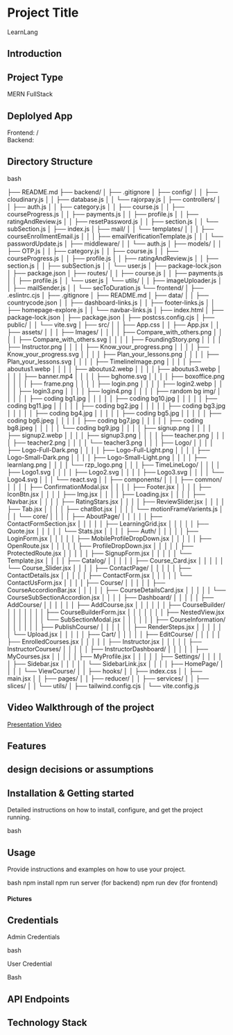 # Project Title

LearnLang

## Introduction

## Project Type

MERN FullStack

## Deplolyed App

Frontend: / <br>
Backend: 

## Directory Structure

bash

├── README.md
├── backend/
│   ├── .gitignore
│   ├── config/
│   │   ├── cloudinary.js
│   │   ├── database.js
│   │   └── rajorpay.js
│   ├── controllers/
│   │   ├── auth.js
│   │   ├── category.js
│   │   ├── course.js
│   │   ├── courseProgress.js
│   │   ├── payments.js
│   │   ├── profile.js
│   │   ├── ratingAndReview.js
│   │   ├── resetPassword.js
│   │   ├── section.js
│   │   └── subSection.js
│   ├── index.js
│   ├── mail/
│   │   └── templates/
│   │   │   ├── courseEnrollmentEmail.js
│   │   │   ├── emailVerificationTemplate.js
│   │   │   └── passwordUpdate.js
│   ├── middleware/
│   │   └── auth.js
│   ├── models/
│   │   ├── OTP.js
│   │   ├── category.js
│   │   ├── course.js
│   │   ├── courseProgress.js
│   │   ├── profile.js
│   │   ├── ratingAndReview.js
│   │   ├── section.js
│   │   ├── subSection.js
│   │   └── user.js
│   ├── package-lock.json
│   ├── package.json
│   ├── routes/
│   │   ├── course.js
│   │   ├── payments.js
│   │   ├── profile.js
│   │   └── user.js
│   └── utils/
│   │   ├── imageUploader.js
│   │   ├── mailSender.js
│   │   └── secToDuration.js
└── frontend/
│   ├── .eslintrc.cjs
│   ├── .gitignore
│   ├── README.md
│   ├── data/
│   │   ├── countrycode.json
│   │   ├── dashboard-links.js
│   │   ├── footer-links.js
│   │   ├── homepage-explore.js
│   │   └── navbar-links.js
│   ├── index.html
│   ├── package-lock.json
│   ├── package.json
│   ├── postcss.config.cjs
│   ├── public/
│   │   └── vite.svg
│   ├── src/
│   │   ├── App.css
│   │   ├── App.jsx
│   │   ├── assets/
│   │   │   ├── Images/
│   │   │   │   ├── Compare_with_others.png
│   │   │   │   ├── Compare_with_others.svg
│   │   │   │   ├── FoundingStory.png
│   │   │   │   ├── Instructor.png
│   │   │   │   ├── Know_your_progress.png
│   │   │   │   ├── Know_your_progress.svg
│   │   │   │   ├── Plan_your_lessons.png
│   │   │   │   ├── Plan_your_lessons.svg
│   │   │   │   ├── TimelineImage.png
│   │   │   │   ├── aboutus1.webp
│   │   │   │   ├── aboutus2.webp
│   │   │   │   ├── aboutus3.webp
│   │   │   │   ├── banner.mp4
│   │   │   │   ├── bghome.svg
│   │   │   │   ├── boxoffice.png
│   │   │   │   ├── frame.png
│   │   │   │   ├── login.png
│   │   │   │   ├── login2.webp
│   │   │   │   ├── login3.png
│   │   │   │   ├── login4.png
│   │   │   │   ├── random bg img/
│   │   │   │   │   ├── coding bg1.jpg
│   │   │   │   │   ├── coding bg10.jpg
│   │   │   │   │   ├── coding bg11.jpg
│   │   │   │   │   ├── coding bg2.jpg
│   │   │   │   │   ├── coding bg3.jpg
│   │   │   │   │   ├── coding bg4.jpg
│   │   │   │   │   ├── coding bg5.jpg
│   │   │   │   │   ├── coding bg6.jpeg
│   │   │   │   │   ├── coding bg7.jpg
│   │   │   │   │   ├── coding bg8.jpeg
│   │   │   │   │   └── coding bg9.jpg
│   │   │   │   ├── signup.png
│   │   │   │   ├── signup2.webp
│   │   │   │   ├── signup3.png
│   │   │   │   ├── teacher.png
│   │   │   │   ├── teacher2.png
│   │   │   │   └── teacher3.png
│   │   │   ├── Logo/
│   │   │   │   ├── Logo-Full-Dark.png
│   │   │   │   ├── Logo-Full-Light.png
│   │   │   │   ├── Logo-Small-Dark.png
│   │   │   │   ├── Logo-Small-Light.png
│   │   │   │   ├── learnlang.png
│   │   │   │   └── rzp_logo.png
│   │   │   ├── TimeLineLogo/
│   │   │   │   ├── Logo1.svg
│   │   │   │   ├── Logo2.svg
│   │   │   │   ├── Logo3.svg
│   │   │   │   └── Logo4.svg
│   │   │   └── react.svg
│   │   ├── components/
│   │   │   ├── common/
│   │   │   │   ├── ConfirmationModal.jsx
│   │   │   │   ├── Footer.jsx
│   │   │   │   ├── IconBtn.jsx
│   │   │   │   ├── Img.jsx
│   │   │   │   ├── Loading.jsx
│   │   │   │   ├── Navbar.jsx
│   │   │   │   ├── RatingStars.jsx
│   │   │   │   ├── ReviewSlider.jsx
│   │   │   │   ├── Tab.jsx
│   │   │   │   ├── chatBot.jsx
│   │   │   │   └── motionFrameVarients.js
│   │   │   └── core/
│   │   │   │   ├── AboutPage/
│   │   │   │   │   ├── ContactFormSection.jsx
│   │   │   │   │   ├── LearningGrid.jsx
│   │   │   │   │   ├── Quote.jsx
│   │   │   │   │   └── Stats.jsx
│   │   │   │   ├── Auth/
│   │   │   │   │   ├── LoginForm.jsx
│   │   │   │   │   ├── MobileProfileDropDown.jsx
│   │   │   │   │   ├── OpenRoute.jsx
│   │   │   │   │   ├── ProfileDropDown.jsx
│   │   │   │   │   ├── ProtectedRoute.jsx
│   │   │   │   │   ├── SignupForm.jsx
│   │   │   │   │   └── Template.jsx
│   │   │   │   ├── Catalog/
│   │   │   │   │   ├── Course_Card.jsx
│   │   │   │   │   └── Course_Slider.jsx
│   │   │   │   ├── ContactPage/
│   │   │   │   │   ├── ContactDetails.jsx
│   │   │   │   │   ├── ContactForm.jsx
│   │   │   │   │   └── ContactUsForm.jsx
│   │   │   │   ├── Course/
│   │   │   │   │   ├── CourseAccordionBar.jsx
│   │   │   │   │   ├── CourseDetailsCard.jsx
│   │   │   │   │   └── CourseSubSectionAccordion.jsx
│   │   │   │   ├── Dashboard/
│   │   │   │   │   ├── AddCourse/
│   │   │   │   │   │   ├── AddCourse.jsx
│   │   │   │   │   │   ├── CourseBuilder/
│   │   │   │   │   │   │   ├── CourseBuilderForm.jsx
│   │   │   │   │   │   │   ├── NestedView.jsx
│   │   │   │   │   │   │   └── SubSectionModal.jsx
│   │   │   │   │   │   ├── CourseInformation/
│   │   │   │   │   │   ├── PublishCourse/
│   │   │   │   │   │   ├── RenderSteps.jsx
│   │   │   │   │   │   └── Upload.jsx
│   │   │   │   │   ├── Cart/
│   │   │   │   │   ├── EditCourse/
│   │   │   │   │   ├── EnrolledCourses.jsx
│   │   │   │   │   ├── Instructor.jsx
│   │   │   │   │   ├── InstructorCourses/
│   │   │   │   │   ├── InstructorDashboard/
│   │   │   │   │   ├── MyCourses.jsx
│   │   │   │   │   ├── MyProfile.jsx
│   │   │   │   │   ├── Settings/
│   │   │   │   │   ├── Sidebar.jsx
│   │   │   │   │   └── SidebarLink.jsx
│   │   │   │   ├── HomePage/
│   │   │   │   └── ViewCourse/
│   │   ├── hooks/
│   │   ├── index.css
│   │   ├── main.jsx
│   │   ├── pages/
│   │   ├── reducer/
│   │   ├── services/
│   │   ├── slices/
│   │   └── utils/
│   ├── tailwind.config.cjs
│   └── vite.config.js


## Video Walkthrough of the project
<a href="" target="_blank">Presentation Video</a>
## Features

## design decisions or assumptions

## Installation & Getting started

Detailed instructions on how to install, configure, and get the project running.

bash



## Usage

Provide instructions and examples on how to use your project.

bash
npm install
npm run server (for backend)
npm run dev (for frontend)


#### Pictures

## Credentials

Admin Credentials

bash



User Credential

Bash



## API Endpoints

## Technology Stack

